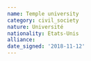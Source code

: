 ```yaml
---
name: Temple university
category: civil_society
nature: Université
nationality: Etats-Unis
alliance: 
date_signed: '2018-11-12'
---
```

    